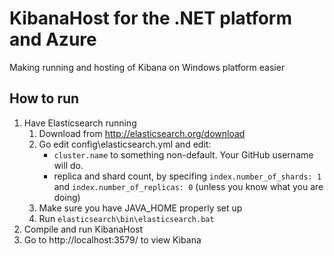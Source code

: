 KibanaHost for the .NET platform and Azure
===========================================

Making running and hosting of Kibana on Windows platform easier 

## How to run

1. Have Elasticsearch running
	1. Download from http://elasticsearch.org/download
	2. Go edit config\elasticsearch.yml and edit:
		* `cluster.name` to something non-default. Your GitHub username will do.
		* replica and shard count, by specifing `index.number_of_shards: 1` and `index.number_of_replicas: 0` (unless you know what you are doing)
	3. Make sure you have JAVA_HOME properly set up
	4. Run `elasticsearch\bin\elasticsearch.bat`
2. Compile and run KibanaHost
3. Go to http://localhost:3579/ to view Kibana
